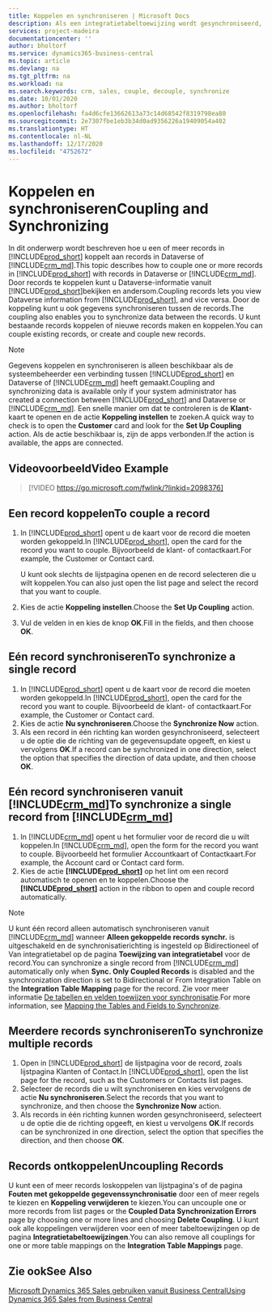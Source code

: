 ```yaml
---
title: Koppelen en synchroniseren | Microsoft Docs
description: Als een integratietabeltoewijzing wordt gesynchroniseerd, kunnen gegevens in alle records in een tabel in Business Central en Dynamics 365 Sales worden gesynchroniseerd die zijn gekoppeld.
services: project-madeira
documentationcenter: ''
author: bholtorf
ms.service: dynamics365-business-central
ms.topic: article
ms.devlang: na
ms.tgt_pltfrm: na
ms.workload: na
ms.search.keywords: crm, sales, couple, decouple, synchronize
ms.date: 10/01/2020
ms.author: bholtorf
ms.openlocfilehash: fa4d6cfe13662613a73c14d68542f8319798ea80
ms.sourcegitcommit: 2e7307fbe1eb3b34d0ad9356226a19409054a402
ms.translationtype: HT
ms.contentlocale: nl-NL
ms.lasthandoff: 12/17/2020
ms.locfileid: "4752672"
---
```

# <a name="coupling-and-synchronizing"></a><span data-ttu-id="f20ef-103">Koppelen en synchroniseren</span><span class="sxs-lookup"><span data-stu-id="f20ef-103">Coupling and Synchronizing</span></span>
<span data-ttu-id="f20ef-104">In dit onderwerp wordt beschreven hoe u een of meer records in [!INCLUDE[prod_short](includes/prod_short.md)] koppelt aan records in Dataverse of [!INCLUDE[crm_md](includes/crm_md.md)].</span><span class="sxs-lookup"><span data-stu-id="f20ef-104">This topic describes how to couple one or more records in [!INCLUDE[prod_short](includes/prod_short.md)] with records in Dataverse or [!INCLUDE[crm_md](includes/crm_md.md)].</span></span> <span data-ttu-id="f20ef-105">Door records te koppelen kunt u Dataverse-informatie vanuit [!INCLUDE[prod_short](includes/prod_short.md)]bekijken en andersom.</span><span class="sxs-lookup"><span data-stu-id="f20ef-105">Coupling records lets you view Dataverse information from [!INCLUDE[prod_short](includes/prod_short.md)], and vice versa.</span></span> <span data-ttu-id="f20ef-106">Door de koppeling kunt u ook gegevens synchroniseren tussen de records.</span><span class="sxs-lookup"><span data-stu-id="f20ef-106">The coupling also enables you to synchronize data between the records.</span></span> <span data-ttu-id="f20ef-107">U kunt bestaande records koppelen of nieuwe records maken en koppelen.</span><span class="sxs-lookup"><span data-stu-id="f20ef-107">You can couple existing records, or create and couple new records.</span></span>

> [!Note]
> <span data-ttu-id="f20ef-108">Gegevens koppelen en synchroniseren is alleen beschikbaar als de systeembeheerder een verbinding tussen [!INCLUDE[prod_short](includes/prod_short.md)] en Dataverse of [!INCLUDE[crm_md](includes/crm_md.md)] heeft gemaakt.</span><span class="sxs-lookup"><span data-stu-id="f20ef-108">Coupling and synchronizing data is available only if your system administrator has created a connection between [!INCLUDE[prod_short](includes/prod_short.md)] and Dataverse or [!INCLUDE[crm_md](includes/crm_md.md)].</span></span> <span data-ttu-id="f20ef-109">Een snelle manier om dat te controleren is de **Klant**-kaart te openen en de actie **Koppeling instellen** te zoeken.</span><span class="sxs-lookup"><span data-stu-id="f20ef-109">A quick way to check is to open the **Customer** card and look for the **Set Up Coupling** action.</span></span> <span data-ttu-id="f20ef-110">Als de actie beschikbaar is, zijn de apps verbonden.</span><span class="sxs-lookup"><span data-stu-id="f20ef-110">If the action is available, the apps are connected.</span></span>   

## <a name="video-example"></a><span data-ttu-id="f20ef-111">Videovoorbeeld</span><span class="sxs-lookup"><span data-stu-id="f20ef-111">Video Example</span></span>

> [!VIDEO https://go.microsoft.com/fwlink/?linkid=2098376]

## <a name="to-couple-a-record"></a><span data-ttu-id="f20ef-112">Een record koppelen</span><span class="sxs-lookup"><span data-stu-id="f20ef-112">To couple a record</span></span>  
1.  <span data-ttu-id="f20ef-113">In [!INCLUDE[prod_short](includes/prod_short.md)] opent u de kaart voor de record die moeten worden gekoppeld.</span><span class="sxs-lookup"><span data-stu-id="f20ef-113">In [!INCLUDE[prod_short](includes/prod_short.md)], open the card for the record you want to couple.</span></span> <span data-ttu-id="f20ef-114">Bijvoorbeeld de klant- of contactkaart.</span><span class="sxs-lookup"><span data-stu-id="f20ef-114">For example, the Customer or Contact card.</span></span>  

    <span data-ttu-id="f20ef-115">U kunt ook slechts de lijstpagina openen en de record selecteren die u wilt koppelen.</span><span class="sxs-lookup"><span data-stu-id="f20ef-115">You can also just open the list page and select the record that you want to couple.</span></span>  

2.  <span data-ttu-id="f20ef-116">Kies de actie **Koppeling instellen**.</span><span class="sxs-lookup"><span data-stu-id="f20ef-116">Choose the **Set Up Coupling** action.</span></span>  
3.  <span data-ttu-id="f20ef-117">Vul de velden in en kies de knop **OK**.</span><span class="sxs-lookup"><span data-stu-id="f20ef-117">Fill in the fields, and then choose **OK**.</span></span>  

## <a name="to-synchronize-a-single-record"></a><span data-ttu-id="f20ef-118">Eén record synchroniseren</span><span class="sxs-lookup"><span data-stu-id="f20ef-118">To synchronize a single record</span></span>  
1.  <span data-ttu-id="f20ef-119">In [!INCLUDE[prod_short](includes/prod_short.md)] opent u de kaart voor de record die moeten worden gekoppeld.</span><span class="sxs-lookup"><span data-stu-id="f20ef-119">In [!INCLUDE[prod_short](includes/prod_short.md)], open the card for the record you want to couple.</span></span> <span data-ttu-id="f20ef-120">Bijvoorbeeld de klant- of contactkaart.</span><span class="sxs-lookup"><span data-stu-id="f20ef-120">For example, the Customer or Contact card.</span></span>  
2.  <span data-ttu-id="f20ef-121">Kies de actie **Nu synchroniseren**.</span><span class="sxs-lookup"><span data-stu-id="f20ef-121">Choose the **Synchronize Now** action.</span></span>  
3.  <span data-ttu-id="f20ef-122">Als een record in één richting kan worden gesynchroniseerd, selecteert u de optie die de richting van de gegevensupdate opgeeft, en kiest u vervolgens **OK**.</span><span class="sxs-lookup"><span data-stu-id="f20ef-122">If a record can be synchronized in one direction, select the option that specifies the direction of data update, and then choose **OK**.</span></span>  

## <a name="to-synchronize-a-single-record-from-crm_md"></a><span data-ttu-id="f20ef-123">Eén record synchroniseren vanuit [!INCLUDE[crm_md](includes/crm_md.md)]</span><span class="sxs-lookup"><span data-stu-id="f20ef-123">To synchronize a single record from [!INCLUDE[crm_md](includes/crm_md.md)]</span></span>  
1.  <span data-ttu-id="f20ef-124">In [!INCLUDE[crm_md](includes/crm_md.md)] opent u het formulier voor de record die u wilt koppelen.</span><span class="sxs-lookup"><span data-stu-id="f20ef-124">In [!INCLUDE[crm_md](includes/crm_md.md)], open the form for the record you want to couple.</span></span> <span data-ttu-id="f20ef-125">Bijvoorbeeld het formulier Accountkaart of Contactkaart.</span><span class="sxs-lookup"><span data-stu-id="f20ef-125">For example, the Account card or Contact card form.</span></span>  
2.  <span data-ttu-id="f20ef-126">Kies de actie **[!INCLUDE[prod_short](includes/prod_short.md)]** op het lint om een record automatisch te openen en te koppelen.</span><span class="sxs-lookup"><span data-stu-id="f20ef-126">Choose the **[!INCLUDE[prod_short](includes/prod_short.md)]** action in the ribbon to open and couple record automatically.</span></span>

> [!Note]
> <span data-ttu-id="f20ef-127">U kunt één record alleen automatisch synchroniseren vanuit [!INCLUDE[crm_md](includes/crm_md.md)] wanneer **Alleen gekoppelde records synchr.** is uitgeschakeld en de synchronisatierichting is ingesteld op Bidirectioneel of Van integratietabel op de pagina **Toewijzing van integratietabel** voor de record.</span><span class="sxs-lookup"><span data-stu-id="f20ef-127">You can synchronize a single record from [!INCLUDE[crm_md](includes/crm_md.md)] automatically only when **Sync. Only Coupled Records** is disabled and the synchronization direction is set to Bidirectional or From Integration Table on the **Integration Table Mapping** page for the record.</span></span> <span data-ttu-id="f20ef-128">Zie voor meer informatie [De tabellen en velden toewijzen voor synchronisatie](admin-how-to-modify-table-mappings-for-synchronization.md#creating-new-records).</span><span class="sxs-lookup"><span data-stu-id="f20ef-128">For more information, see [Mapping the Tables and Fields to Synchronize](admin-how-to-modify-table-mappings-for-synchronization.md#creating-new-records).</span></span>     

## <a name="to-synchronize-multiple-records"></a><span data-ttu-id="f20ef-129">Meerdere records synchroniseren</span><span class="sxs-lookup"><span data-stu-id="f20ef-129">To synchronize multiple records</span></span>  
1.  <span data-ttu-id="f20ef-130">Open in [!INCLUDE[prod_short](includes/prod_short.md)] de lijstpagina voor de record, zoals lijstpagina Klanten of Contact.</span><span class="sxs-lookup"><span data-stu-id="f20ef-130">In [!INCLUDE[prod_short](includes/prod_short.md)], open the list page for the record, such as the Customers or Contacts list pages.</span></span>  
2.  <span data-ttu-id="f20ef-131">Selecteer de records die u wilt synchroniseren en kies vervolgens de actie **Nu synchroniseren**.</span><span class="sxs-lookup"><span data-stu-id="f20ef-131">Select the records that you want to synchronize, and then choose the **Synchronize Now** action.</span></span>  
3.  <span data-ttu-id="f20ef-132">Als records in één richting kunnen worden gesynchroniseerd, selecteert u de optie die de richting opgeeft, en kiest u vervolgens **OK**.</span><span class="sxs-lookup"><span data-stu-id="f20ef-132">If records can be synchronized in one direction, select the option that specifies the direction, and then choose **OK**.</span></span>  

## <a name="uncoupling-records"></a><span data-ttu-id="f20ef-133">Records ontkoppelen</span><span class="sxs-lookup"><span data-stu-id="f20ef-133">Uncoupling Records</span></span>
<span data-ttu-id="f20ef-134">U kunt een of meer records loskoppelen van lijstpagina's of de pagina **Fouten met gekoppelde gegevenssynchronisatie** door een of meer regels te kiezen en **Koppeling verwijderen** te kiezen.</span><span class="sxs-lookup"><span data-stu-id="f20ef-134">You can uncouple one or more records from list pages or the **Coupled Data Synchronization Errors** page by choosing one or more lines and choosing **Delete Coupling**.</span></span> <span data-ttu-id="f20ef-135">U kunt ook alle koppelingen verwijderen voor een of meer tabeltoewijzingen op de pagina **Integratietabeltoewijzingen**.</span><span class="sxs-lookup"><span data-stu-id="f20ef-135">You can also remove all couplings for one or more table mappings on the **Integration Table Mappings** page.</span></span>

## <a name="see-also"></a><span data-ttu-id="f20ef-136">Zie ook</span><span class="sxs-lookup"><span data-stu-id="f20ef-136">See Also</span></span>  
[<span data-ttu-id="f20ef-137">Microsoft Dynamics 365 Sales gebruiken vanuit Business Central</span><span class="sxs-lookup"><span data-stu-id="f20ef-137">Using Dynamics 365 Sales from Business Central</span></span>](marketing-integrate-dynamicscrm.md)

